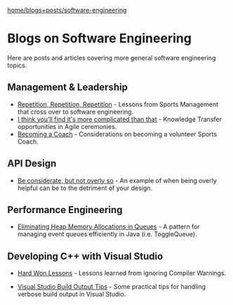 [home/](https://donnachaforde.github.io)[blogs+posts/](https://donnachaforde.github.io/blogs+posts/)[software-engineering](https://donnachaforde.github.io/blogs+posts/software-engineering/)

# Blogs on Software Engineering
Here are posts and articles covering more general software engineering topics. 


## Management & Leadership

* [Repetition, Repetition, Repetition](./repetition/repetition) - Lessons from Sports Management that cross over to software engineering.
* [I think you'll find it's more complicated than that](./more-complicated/more-complicated) - Knowledge Transfer opportunities in Agile ceremonies.
* [Becoming a Coach](./coaching/coaching) - Considerations on becoming a volunteer Sports Coach.


## API Design

* [Be considerate, but not overly so](./api-design/api-design) - An example of when being overly helpful can be to the detriment of your design.

## Performance Engineering

* [Eliminating Heap Memory Allocations in Queues](./toggle-queue/toggle-queue) - A pattern for managing event queues efficiently in Java (i.e. ToggleQueue).



## Developing C++ with Visual Studio

* [Hard Won Lessons](./hard-won-lessons/compiler-warnings) - Lessons learned from ignoring Compiler Warnings.

* [Visual Studio Build Output Tips](./visual-studio-builds/visual-studio-build-output-tips) - Some practical tips for handling verbose build output in Visual Studio.





